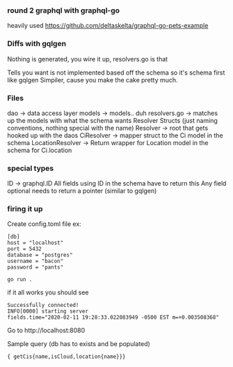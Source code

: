 ### round 2 graphql with graphql-go
heavily used
https://github.com/deltaskelta/graphql-go-pets-example


### Diffs with gqlgen
Nothing is generated, you wire it up, resolvers.go is that 

Tells you want is not implemented based off the schema so it's schema first like gqlgen
Simpiler, cause you make the cake pretty much.


### Files
dao -> data access layer
models -> models.. duh
resolvers.go -> matches up the models with what the schema wants
Resolver Structs (just naming conventions, nothing special with the name)
Resolver -> root that gets hooked up with the daos
CiResolver -> mapper struct to the Ci model in the schema
LocationResolver -> Return wrapper for Location model in the schema for Ci.location



### special types
ID -> graphql.ID
All fields using ID in the schema have to return this
Any field optional needs to return a pointer (similar to gqlgen)

### firing it up
Create config.toml file
ex:

```
[db]
host = "localhost"
port = 5432
database = "postgres"
username = "bacon"
password = "pants"
```


```
go run .
```

if it all works you should see

```
Successfully connected!
INFO[0000] starting server                               fields.time="2020-02-11 19:28:33.022083949 -0500 EST m=+0.003508368"

```

Go to http://localhost:8080


Sample query (db has to exists and be populated)

```
{ getCis{name,isCloud,location{name}}}
```